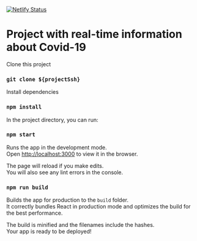 [![Netlify Status](https://api.netlify.com/api/v1/badges/b7ddadc5-100b-4a67-8cd6-1511f2ab60f0/deploy-status)](https://app.netlify.com/sites/covid-19-brasil/deploys)

# Project with real-time information about Covid-19

Clone this project

### `git clone ${projectSsh}`

Install dependencies

### `npm install`

In the project directory, you can run:

### `npm start`

Runs the app in the development mode.<br />
Open [http://localhost:3000](http://localhost:3000) to view it in the browser.

The page will reload if you make edits.<br />
You will also see any lint errors in the console.

### `npm run build`

Builds the app for production to the `build` folder.<br />
It correctly bundles React in production mode and optimizes the build for the best performance.

The build is minified and the filenames include the hashes.<br />
Your app is ready to be deployed!
